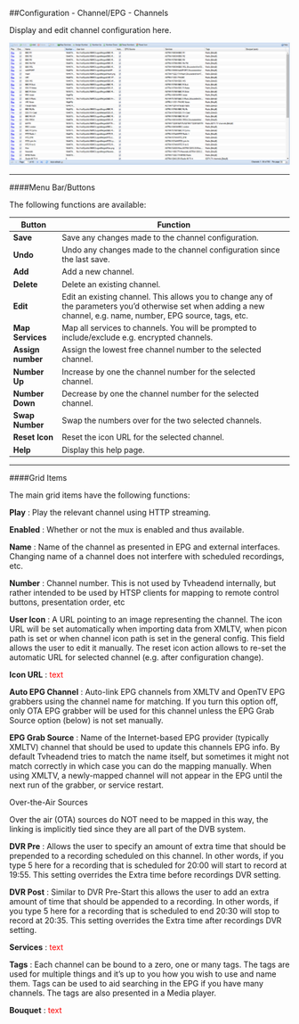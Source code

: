 ##Configuration - Channel/EPG - Channels

Display and edit channel configuration here.

!['Channels' Tab](docresources/channeltab.png)

---

####Menu Bar/Buttons

The following functions are available:

Button            | Function
------------------|---------
**Save**          | Save any changes made to the channel configuration.
**Undo**          | Undo any changes made to the channel configuration since the last save.
**Add**           | Add a new channel.
**Delete**        | Delete an existing channel. 
**Edit**          | Edit an existing channel. This allows you to change any of the parameters you’d otherwise set when adding a new channel, e.g. name, number, EPG source, tags, etc.
**Map Services**  | Map all services to channels. You will be prompted to include/exclude e.g. encrypted channels.
**Assign number** | Assign the lowest free channel number to the selected channel.
**Number Up**     | Increase by one the channel number for the selected channel. 
**Number Down**   | Decrease by one the channel number for the selected channel. 
**Swap Number**   | Swap the numbers over for the two selected channels.
**Reset Icon**    | Reset the icon URL for the selected channel.
**Help**          | Display this help page. 

---

####Grid Items

The main grid items have the following functions:

**Play**
: Play the relevant channel using HTTP streaming.

**Enabled**
: Whether or not the mux is enabled and thus available.

**Name**
: Name of the channel as presented in EPG and external interfaces.
  Changing name of a channel does not interfere with scheduled recordings,
  etc.

**Number**
: Channel number. This is not used by Tvheadend internally, but rather
  intended to be used by HTSP clients for mapping to remote control
  buttons, presentation order, etc

**User Icon**
: A URL pointing to an image representing the channel. The icon URL will
  be set automatically when importing data from XMLTV, when picon path is
  set or when channel icon path is set in the general config. This field
  allows the user to edit it manually. The reset icon action allows to
  re-set the automatic URL for selected channel (e.g. after configuration
  change).

**Icon URL**
: <font color=red>text</font>

**Auto EPG Channel**
: Auto-link EPG channels from XMLTV and OpenTV EPG grabbers using the
  channel name for matching. If you turn this option off, only OTA EPG
  grabber will be used for this channel unless the EPG Grab Source option
  (below) is not set manually.

**EPG Grab Source**
: Name of the Internet-based EPG provider (typically XMLTV) channel that
  should be used to update this channels EPG info. By default Tvheadend
  tries to match the name itself, but sometimes it might not match
  correctly in which case you can do the mapping manually. When using
  XMLTV, a newly-mapped channel will not appear in the EPG until the next
  run of the grabber, or service restart.

<div class="admonition note">
<p class="admonition-title">Over-the-Air Sources</p>
<p>Over the air (OTA) sources do NOT need to be mapped in this way, the
linking is implicitly tied since they are all part of the DVB system.</p>
</div>   

**DVR Pre**
: Allows the user to specify an amount of extra time that should be
  prepended to a recording scheduled on this channel. In other words, if
  you type 5 here for a recording that is scheduled for 20:00 will start
  to record at 19:55. This setting overrides the Extra time before
  recordings DVR setting.

**DVR Post**
: Similar to DVR Pre-Start this allows the user to add an extra amount of
  time that should be appended to a recording. In other words, if you type
  5 here for a recording that is scheduled to end 20:30 will stop to
  record at 20:35. This setting overrides the Extra time after recordings
  DVR setting.

**Services**
: <font color=red>text</font>

**Tags**
: Each channel can be bound to a zero, one or many tags. The tags are used
  for multiple things and it’s up to you how you wish to use and name
  them. Tags can be used to aid searching in the EPG if you have many
  channels. The tags are also presented in a Media player.

**Bouquet**
: <font color=red>text</font>
